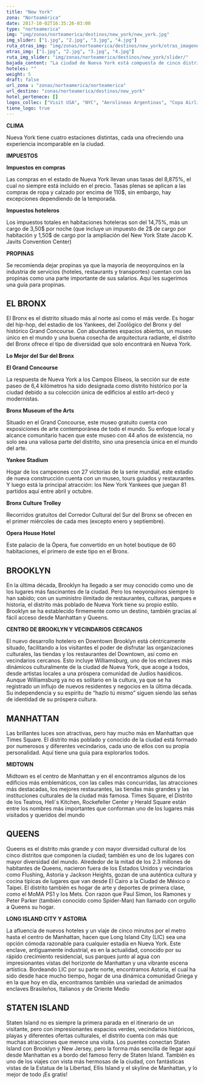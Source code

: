 ```yaml
---
title: "New York"
zona: "Norteamérica"
date: 2017-10-02T16:35:26-03:00
type: "norteamerica"
img: "img/zonas/norteamerica/destinos/new_york/new_york.jpg"
img_slider: ["1.jpg", "2.jpg", "3.jpg", "4.jpg"]
ruta_otras_img: "img/zonas/norteamerica/destinos/new_york/otras_imagenes/"
otras_img: ["1.jpg", "2.jpg", "3.jpg", "4.jpg"]
ruta_img_slider: "img/zonas/norteamerica/destinos/new_york/slider/"
bajada_content: "La ciudad de Nueva York está compuesta de cinco distritos conectados por puentes, túneles y transbordadores: El Bronx, Brooklyn, Manhattan, Queens y Staten Island. A pesar de que el centro de la ciudad está en Manhattan, cada distrito es distinto y ofrece un giro diferente a lo que hace que visitar Nueva York sea una experiencia única en la vida."
hoteles: ""
weight: 5
draft: false
url_zona : "zonas/norteamerica/norteamerica"
url_destino: "zonas/norteamerica/destinos/new_york"
hotel_pertenece: []
logos_collec: ["Visit USA", "NYC", "Aerolineas Argentinas", "Copa Airlines", "United Airlines", "Avis", "Assist Card"]
tiene_logo: true
---
```


**CLIMA**

Nueva York tiene cuatro estaciones distintas, cada una ofreciendo una experiencia incomparable en la ciudad.

**IMPUESTOS**

**Impuestos en compras**

Las compras en el estado de Nueva York llevan unas tasas del 8,875%, el cual no siempre está incluido en el precio. Tasas plenas se aplican a las compras de ropa y calzado por encima de 110$, sin embargo, hay excepciones dependiendo de la temporada.

**Impuestos hoteleros**

Los impuestos totales en habitaciones hoteleras son del 14,75%, más un cargo de 3,50$ por noche (que incluye un impuesto de 2$ de cargo por habitación y 1,50$ de cargo por la ampliación del New York State Jacob K. Javits Convention Center)

**PROPINAS**

Se recomienda dejar propinas ya que la mayoría de neoyorquinos en la industria de servicios (hoteles, restaurants y transportes) cuentan con las propinas como una parte importante de sus salarios. Aquí les sugerimos una guía para propinas.

## EL BRONX

El Bronx es el distrito situado más al norte así como el más verde. Es hogar del hip-hop, del estadio de los Yankees, del Zoolōgico del Bronx y del histórico Grand Concourse. Con abundantes espacios abiertos, un museo único en el mundo y una buena cosecha de arquitectura radiante, el distrito del Bronx ofrece el tipo de diversidad que solo encontrará en Nueva York.

**Lo Mejor del Sur del Bronx**

**El Grand Concourse**

La respuesta de Nueva York a los Campos Elíseos, la sección sur de este paseo de 6,4 kilómetros ha sido designada como distrito histórico por la ciudad debido a su colección única de edificios al estilo art-decó y modernistas.

**Bronx Museum of the Arts**

Situado en el Grand Concourse, este museo gratuito cuenta con exposiciones de arte contemporánea de todo el mundo. Su enfoque local y alcance comunitario hacen que este museo con 44 años de existencia, no solo sea una valiosa parte del distrito, sino una presencia única en el mundo del arte.

**Yankee Stadium**

Hogar de los campeones con 27 victorias de la serie mundial, este estadio de nueva construcción cuenta con un museo, tours guiados y restaurantes. Y luego está la principal atracción: los New York Yankees que juegan 81 partidos aquí entre abril y octubre.

**Bronx Culture Trolley**

Recorridos gratuitos del Corredor Cultural del Sur del Bronx se ofrecen en el primer miércoles de cada mes (excepto enero y septiembre).

**Opera House Hotel**

Este palacio de la Ópera, fue convertido en un hotel boutique de 60 habitaciones, el primero de este tipo en el Bronx.


## BROOKLYN

En la última década, Brooklyn ha llegado a ser muy conocido como uno de los lugares más fascinantes de la ciudad. Pero los neoyorquinos siempre lo han sabido; con un suministro ilimitado de restaurantes, culturas, parques e historia, el distrito más poblado de Nueva York tiene su propio estilo. Brooklyn se ha establecido firmemente como un destino, también gracias al fácil acceso desde Manhattan y Queens.

**CENTRO DE BROOKLYN Y VECINDARIOS CERCANOS**

El nuevo desarrollo hotelero en Downtown Brooklyn está céntricamente situado, facilitando a los visitantes el poder de disfrutar las organizaciones culturales, las tiendas y los restaurantes del Downtown, así como en vecindarios cercanos. Esto incluye Williamsburg, uno de los enclaves más dinámicos culturalmente de la ciudad de Nueva York, que acoge a todos, desde artistas locales a una próspera comunidad de Judíos hasidicos. Aunque Williamsburg ya no es solitario en la cultura, ya que se ha registrado un influjo de nuevos residentes y negocios en la última década. Su independencia y su espíritu de “hazlo tú mismo” siguen siendo las señas de identidad de su próspera cultura.


## MANHATTAN

Las brillantes luces son atractivas, pero hay mucho más en Manhattan que Times Square. El distrito más poblado y conocido de la ciudad está formado por numerosos y diferentes vecindarios, cada uno de ellos con su propia personalidad. Aquí tiene una guía para explorarlos todos.

**MIDTOWN**

Midtown es el centro de Manhattan y en él encontramos algunos de los edificios más emblemáticos, con las calles más concurridas, las atracciones más destacadas, los mejores restaurantes, las tiendas más grandes y las instituciones culturales de la ciudad más famosa. Times Square, el Distrito de los Teatros, Hell´s Kitchen, Rockefeller Center y Herald Square están entre los nombres más importantes que conforman uno de los lugares más visitados y queridos del mundo

## QUEENS

Queens es el distrito más grande y con mayor diversidad cultural de los cinco distritos que componen la ciudad; también es uno de los lugares con mayor diversidad del mundo. Alrededor de la mitad de los 2.3 millones de habitantes de Queens, nacieron fuera de los Estados Unidos y vecindarios como Flushing, Astoria y Jackson Heights, gozan de una auténtica cultura y cocina típicas de lugares que van desde El Cairo a la Ciudad de México o Taipei. El distrito también es hogar de arte y deportes de primera clase, como el MoMA PS1 y los Mets. Con razon que Paul Simon, los Ramones y Peter Parker (también conocido como Spider-Man) han llamado con orgullo a Queens su hogar.

**LONG ISLAND CITY Y ASTORIA**

La afluencia de nuevos hoteles y un viaje de cinco minutos por el metro hasta el centro de Manhattan, hacen que Long Island City (LIC) sea una opción cómoda razonable para cualquier estadía en Nueva York. Este enclave, antiguamente industrial, es en la actualidad, conocido por su rápido crecimiento residencial, sus parques junto al agua con impresionantes vistas del horizonte de Manhattan y una vibrante escena artística. Bordeando LIC por su parte norte, encontramos Astoria, el cual ha sido desde hace mucho tiempo, hogar de una dinámica comunidad Griega y en la que hoy en día, encontramos también una variedad de animados enclaves Brasileños, Italianos y de Oriente Medio


## STATEN ISLAND

Staten Island no es siempre la primera parada en el itinerario de un visitante, pero con impresionantes espacios verdes, vecindarios históricos, playas y diferentes ofertas culturales, el distrito cuenta con más que muchas atracciones que merece una visita. Los puentes conectan Staten Island con Brooklyn y New Jersey, pero la forma más sencilla de llegar aquí desde Manhattan es a bordo del famoso ferry de Staten Island. También es uno de los viajes con vista más hermosas de la ciudad, con fantásticas vistas de la Estatua de la Libertad, Ellis Island y el skyline de Manhattan, y lo mejor de todo ¡Es gratis!
